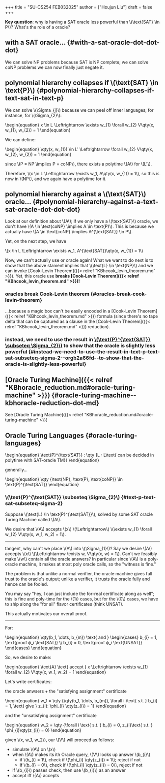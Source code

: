 +++
title = "SU-CS254 FEB032025"
author = ["Houjun Liu"]
draft = false
+++

**Key question**: why is having a SAT oracle less powerful than \\(\text{SAT} \in P\\)? What's the role of a oracle?


## with a SAT oracle... {#with-a-sat-oracle-dot-dot-dot}

We can solve NP problems because SAT is NP complete; we can solve coNP problems we can now finally just negate it.


## polynomial hierarchy collapses if \\(\text{SAT} \in \text{P}\\) {#polynomial-hierarchy-collapses-if-text-sat-in-text-p}

We can solve \\(\Sigma\_{j}\\) because we can peel off inner languages; for instance, for \\(\Sigma\_{2}\\):

\begin{equation}
x \in L \Leftrightarrow \exists w\_{1} \forall w\_{2} V\qty(x, w\_{1}, w\_{2}) = 1
\end{equation}

We can define:

\begin{equation}
\qty(x, w\_{1}) \in L' \Leftrightarrow \forall w\_{2} V\qty(x, w\_{2}, w\_{2}) = 1
\end{equation}

since \\(P = NP \implies P = coNP\\), there exists a polytime \\(A\\) for \\(L'\\).

Therefore, \\(x \in L \Leftrightarrow \exists w\_1, A\qty(x, w\_{1}) = 1\\), so this is now in \\(NP\\), and we again have a polytime for it.


## polynomial hierarchy against a \\(\text{SAT}\\) oracle... {#polynomial-hierarchy-against-a-text-sat-oracle-dot-dot-dot}

Look at our definition about \\(A\\); if we only have a \\(\text{SAT}\\) oracle, we don't have \\(A \in \text{coNP} \implies A \in \text{P}\\). This is because we actually have \\(A \in \text{coNP} \implies A^{\text{SAT}} \in P\\).

Yet, on the next step, we have

\\(x \in L \Leftrightarrow \exists w\_1, A^{\text{SAT}}\qty(x, w\_{1}) = 1\\)

Now, we can't actually use or oracle again! What we want to do next is to show that the above stament implies that \\(\text{L} \in \text{NP}\\) and we can invoke [Cook-Levin Theorem]({{< relref "KBhcook_levin_theorem.md" >}}). Yet, this oracle use **breaks [Cook-Levin Theorem]({{< relref "KBhcook_levin_theorem.md" >}})!**


### oracles break Cook-Levin theorem {#oracles-break-cook-levin-theorem}

...because a magic box can't be easily encoded in a [Cook-Levin Theorem]({{< relref "KBhcook_levin_theorem.md" >}}) formula (since there's no tape delta that can be captured as a clause in the [Cook-Levin Theorem]({{< relref "KBhcook_levin_theorem.md" >}}) reduction).


### instead, we need to use the result in [\\(\text{P}^{\text{SAT}} \subseteq \Sigma\_{2}\\)](#text-p-text-sat-subseteq-sigma-2) to show that the oracle is slightly less powerful {#instead-we-need-to-use-the-result-in-text-p-text-sat-subseteq-sigma-2--orgb2a66fd--to-show-that-the-oracle-is-slightly-less-powerful}


## [Oracle Turing Machine]({{< relref "KBhoracle_reduction.md#oracle-turing-machine" >}}) {#oracle-turing-machine--kbhoracle-reduction-dot-md}

See [Oracle Turing Machine]({{< relref "KBhoracle_reduction.md#oracle-turing-machine" >}})


## Oracle Turing Languages {#oracle-turing-languages}

\begin{equation}
\text{P}^{\text{SAT}} : \qty {L : L\text{ can be decided in polytime with SAT-oracle TM}}
\end{equation}

generally...

\begin{equation}
\qty {\text{NP}, \text{P}, \text{coNP}} \in \text{P}^{\text{SAT}}
\end{equation}


### \\(\text{P}^{\text{SAT}} \subseteq \Sigma\_{2}\\) {#text-p-text-sat-subseteq-sigma-2}

Suppose \\(\text{L} \in \text{P}^{\text{SAT}}\\), solved by some SAT oracle Turing Machine called \\(A\\).

We desire that \\(A\\) accepts \\(x\\) \\(\Leftrightarrow\\) \\(\exists w\_{1} \forall w\_{2} V\qty(x, w\_1, w\_2) = 1\\).

---

tangent, why can't we place \\(A\\) into \\(\Sigma\_{1}\\)? Say we desire \\(A\\) accepts \\(x\\) \\(\Leftrightarrow \exists  w, V\qty(x, w) = 1\\). Can't we feasibly make \\(w\\) contain all the oracle answers? In particular since \\(A\\) is a poly-oracle machine, it makes at most poly oracle calls, so the "witness is fine."

The problem is that unlike a normal verifier, the oracle machine gives full trust to the oracle's output; unlike a verifier, it trusts the oracle fully and hence can be fooled.

You may say "hey, I can just include the for-real certificate along as well"; this is fine and poly-time for the \\(1\\) cases, but for the \\(0\\) cases, we have to ship along the "for all" flavor certificates (think UNSAT).

This actually motivates our overall proof.

---

For:

\begin{equation}
\qty(b\_1, \dots, b\_{m}) \text{ and } \begin{cases}
b\_{i} = 1, \text{proof $\phi\_{i}$ \text{SAT}} \\\\
b\_{i} = 0, \text{proof $\phi\_{i}$ \text{UNSAT}}
\end{cases}
\end{equation}

So, we desire to make:

\begin{equation}
\text{A} \text{ accept } x \Leftrightarrow \exists w\_{1} \forall w\_{2} V\qty(x, w\_1, w\_2) = 1
\end{equation}

Let's write certificates:

the oracle anwsers + the "satisfying assignment" certificate

\begin{equation}
w\_1 = \qty {\qty(b\_1, \dots, b\_{m}), \forall i \text{ s.t. } b\_{i} = 1, \text{ give } z\_{i}: \phi\_{i} \qty(z\_{i}) = 1}
\end{equation}

and the "unsatisfying assignment" certificate

\begin{equation}
w\_2 = \qty {\forall i \text{ s.t. } b\_{i} = 0, z\_{i}\text{ s.t. } \phi\_{i}\qty(z\_{i}) = 0}
\end{equation}

given \\(x, w\_1, w\_2\\), our \\(V\\) will proceed as follows:

-   simulate \\(A\\) on \\(x\\)
-   when \\(A\\) makes its ith Oracle query, \\(V\\) looks up answer \\(b\_{i}\\)
    -   if \\(b\_{i} = 1\\), check if \\(\phi\_{i} \qty(z\_{i}) = 1\\); reject if not
    -   if \\(b\_{i} = 0\\), check if \\(\phi\_{i} \qty(z\_{i}) = 0\\), reject if not
-   if \\(b\_{i}\\) passes check, then use \\(b\_{i}\\) as an answer
-   accept iff \\(A\\) accepts

